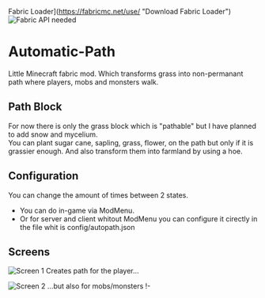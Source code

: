 Fabric Loader](https://fabricmc.net/use/ "Download Fabric Loader")   
![Fabric API needed](https://i.imgur.com/5J6bV5W.png)

# Automatic-Path

Little Minecraft fabric mod. Which transforms grass into non-permanant path where players, mobs and monsters walk.   

## Path Block
For now there is only the grass block which is "pathable" but I have planned to add snow and mycelium.  
You can plant sugar cane, sapling, grass, flower, on the path but only if it is grassier enough.
And also transform them into farmland by using a hoe. 

## Configuration
You can change the amount of times between 2 states.   
* You can do in-game via ModMenu.   
* Or for server and client whitout ModMenu you can configure it cirectly in the file whit is config/autopath.json    

## Screens

![Screen 1](https://raw.githubusercontent.com/lebonq/Automatic-Path/master/screen1.png)
Creates path for the player...


![Screen 2](https://raw.githubusercontent.com/lebonq/Automatic-Path/master/screen2.png)
...but also for mobs/monsters !- 
